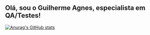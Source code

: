 ## Olá, sou o Guilherme Agnes, especialista em QA/Testes!


[![Anurag's GitHub stats](https://github-readme-stats.vercel.app/api?username=guisagnes&layout=donut-vertical&show_icons=true&theme=flag-india&bg_color=273849)](https://github.com/guisagnes/github-readme-stats)
